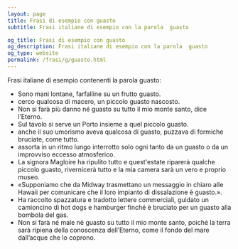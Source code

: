 ```yaml
---
layout: page
title: Frasi di esempio con guasto 
subtitle: Frasi italiane di esempio con la parola  guasto

og_title: Frasi di esempio con guasto 
og_description: Frasi italiane di esempio con la parola  guasto
og_type: website
permalink: /frasi/g/guasto.html
---
```


Frasi italiane di esempio contenenti la parola guasto:


- Sono mani lontane, farfalline su un frutto guasto.
- cerco qualcosa di macero, un piccolo guasto nascosto.
- Non si farà più danno né guasto su tutto il mio monte santo, dice l’Eterno.
- Sul tavolo si serve un Porto insieme a quel piccolo guasto.
- anche il suo umorismo aveva qualcosa di guasto, puzzava di formiche bruciate, come tutto.
- assorta in un ritmo lungo interrotto solo ogni tanto da un guasto o da un improvviso eccesso atmosferico.
- La signora Magloire ha ripulito tutto e quest'estate riparerà qualche piccolo guasto, rivernicerà tutto e la mia camera sarà un vero e proprio museo.
- «Supponiamo che da Midway trasmettano un messaggio in chiaro alle Hawaii per comunicare che il loro impianto di dissalazione è guasto.».
- Ha raccolto spazzatura e tradotto lettere commerciali, guidato un camioncino di hot dogs e hamburger finché è bruciato per un guasto alla bombola del gas.
- Non si farà né male né guasto su tutto il mio monte santo, poiché la terra sarà ripiena della conoscenza dell’Eterno, come il fondo del mare dall’acque che lo coprono.
